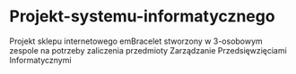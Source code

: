 # Projekt-systemu-informatycznego
Projekt sklepu internetowego emBracelet stworzony w 3-osobowym zespole na potrzeby zaliczenia przedmioty Zarządzanie Przedsięwzięciami Informatycznymi
